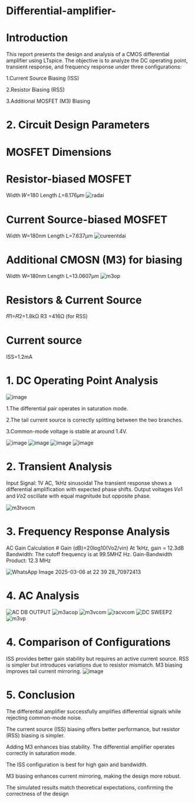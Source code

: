# Differential-amplifier-

# Introduction
This report presents the design and analysis of a CMOS differential amplifier using LTspice.
The objective is to analyze the DC operating point, transient response, and frequency response under three configurations:

1.Current Source Biasing (ISS)

2.Resistor Biasing (RSS)

3.Additional MOSFET (M3) Biasing


# 2. Circuit Design Parameters
# MOSFET Dimensions
# Resistor-biased MOSFET
Width 𝑊=180
Length 𝐿=8.176𝜇m
![radai](https://github.com/user-attachments/assets/e87508b9-d182-481f-954c-b1c52e0ae10a)

# Current Source-biased MOSFET
Width W=180nm
Length L=7.637μm
![cureentdai](https://github.com/user-attachments/assets/67603d08-a3db-4379-bb6d-2ddb30341817)

# Additional CMOSN (M3) for biasing
Width W=180nm
Length L=13.0607μm
![m3op](https://github.com/user-attachments/assets/2295997b-03f1-43f4-993a-d7df45328012)

# Resistors & Current Source
𝑅1=𝑅2=1.8kΩ
R3 =416Ω (for RSS)

# Current source 
ISS=1.2mA

# 1. DC Operating Point Analysis

![image](https://github.com/user-attachments/assets/7c152e33-ccc8-41a2-a188-f4c0b74a2fec)

1.The differential pair operates in saturation mode.

2.The tail current source is correctly splitting between the two branches.

3.Common-mode voltage is stable at around 1.4V.

![image](https://github.com/user-attachments/assets/994ce8cb-1a44-4944-abf2-3d0a69a73377)
![image](https://github.com/user-attachments/assets/7a26d87c-6aef-41ff-90c4-51d84ffc4a70)
![image](https://github.com/user-attachments/assets/8b0a0733-d6b5-4749-b6fb-4e0b8ef0e661)
![image](https://github.com/user-attachments/assets/21fc1789-2101-495a-9650-0a6cc408598c)


# 2. Transient Analysis
Input Signal: 1V AC, 1kHz sinusoidal
The transient response shows a differential amplification with expected phase shifts.
Output voltages 𝑉𝑜1 and 𝑉𝑜2 oscillate with equal magnitude but opposite phase.

![m3tvocm](https://github.com/user-attachments/assets/43927df0-c50b-4b66-9e84-26ac5ea1c2a1)



# 3. Frequency Response Analysis
AC Gain Calculation
       # Gain (dB)=20log10(Vo2/vin)
At 1kHz, gain = 12.3dB
Bandwidth: The cutoff frequency is at 99.5MHZ Hz.
Gain-Bandwidth Product: 12.3 MHz

![WhatsApp Image 2025-03-06 at 22 39 28_70972413](https://github.com/user-attachments/assets/1e887d7e-b6ae-4b56-9b19-667871a39fb5)

# 4. AC Analysis
![AC DB OUTPUT](https://github.com/user-attachments/assets/4142e6be-e4c5-4375-841a-f861ab00c853)
![m3acop](https://github.com/user-attachments/assets/dfda6b81-a60e-41a1-a7b7-882c89fe1fcb)
![m3vcom](https://github.com/user-attachments/assets/60d9420e-3578-43db-9d82-6e2bf1a759ef)
![racvcom](https://github.com/user-attachments/assets/20a139ac-4948-4bdd-b165-6d90b16af68e)
![DC SWEEP2](https://github.com/user-attachments/assets/73aac451-c432-423b-b4c8-723078871202)
![m3vp](https://github.com/user-attachments/assets/74ffa2c3-55b2-4300-960c-8ae14983fb6c)









# 4. Comparison of Configurations

ISS provides better gain stability but requires an active current source.
RSS is simpler but introduces variations due to resistor mismatch.
M3 biasing improves tail current mirroring.
![image](https://github.com/user-attachments/assets/961af154-4e8e-47d8-bb9a-0f7c7e808b21)


# 5. Conclusion

The differential amplifier successfully amplifies differential signals while rejecting common-mode noise.

The current source (ISS) biasing offers better performance, but resistor (RSS) biasing is simpler.

Adding M3 enhances bias stability.
The differential amplifier operates correctly in saturation mode.

The ISS configuration is best for high gain and bandwidth.

M3 biasing enhances current mirroring, making the design more robust.

The simulated results match theoretical expectations, confirming the correctness of the design
